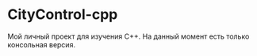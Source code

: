 # CityControl-cpp
Мой личный проект для изучения С++. На данный момент есть только консольная версия.

